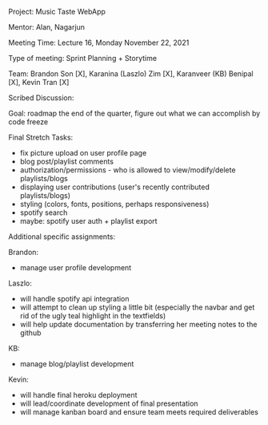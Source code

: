 Project: Music Taste WebApp

Mentor: Alan, Nagarjun

Meeting Time: Lecture 16, Monday November 22, 2021

Type of meeting: Sprint Planning + Storytime

Team: Brandon Son [X], Karanina (Laszlo) Zim [X], Karanveer (KB) Benipal [X], Kevin Tran [X]

Scribed Discussion:

Goal: roadmap the end of the quarter, figure out what we can accomplish by code freeze

Final Stretch Tasks:
- fix picture upload on user profile page
- blog post/playlist comments
- authorization/permissions - who is allowed to view/modify/delete playlists/blogs
- displaying user contributions (user's recently contributed playlists/blogs)
- styling (colors, fonts, positions, perhaps responsiveness)
- spotify search
- maybe: spotify user auth + playlist export

Additional specific assignments:

Brandon:
- manage user profile development

Laszlo:
- will handle spotify api integration
- will attempt to clean up styling a little bit (especially the navbar and get rid of the ugly teal highlight in the textfields)
- will help update documentation by transferring her meeting notes to the github

KB:
- manage blog/playlist development

Kevin:
- will handle final heroku deployment
- will lead/coordinate development of final presentation
- will manage kanban board and ensure team meets required deliverables
